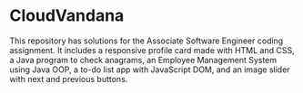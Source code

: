# CloudVandana
This repository has solutions for the Associate Software Engineer coding assignment. It includes a responsive profile card made with HTML and CSS, a Java program to check anagrams, an Employee Management System using Java OOP, a to-do list app with JavaScript DOM, and an image slider with next and previous buttons.
